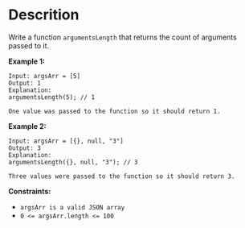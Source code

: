 # Descrition

Write a function `argumentsLength` that returns the count of arguments passed to it.

**Example 1:**

```
Input: argsArr = [5]
Output: 1
Explanation:
argumentsLength(5); // 1

One value was passed to the function so it should return 1.

```

**Example 2:**

```
Input: argsArr = [{}, null, "3"]
Output: 3
Explanation:
argumentsLength({}, null, "3"); // 3

Three values were passed to the function so it should return 3.

```

**Constraints:**

- `argsArr is a valid JSON array`
- `0 <= argsArr.length <= 100`
